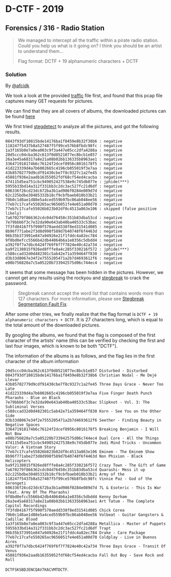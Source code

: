 # D-CTF - 2019

## Forensics / 316 - Radio Station

> We managed to intercept all the traffic within a pirate radio station. Could you help us what is it going on? I think you should be an artist to understand them... 
>
> Flag format: DCTF + 19 alphanumeric characters + DCTF

### Solution

By [@afcidk](https://github.com/afcidk)

We took a look at the provided [traffic](./traffic.7z) file first, and found that this pcap file captures many GET requests for pictures.

We can find that they are all covers of albums, the downloaded pictures can be found [here](./pictures.7z)

We first tried [stegdetect](https://linux.die.net/man/1/stegdetect) to analyze all the pictures, and got the following results.

```
0843f93df10815bde14176ba1f8459e8b32f38b6 : negative
118247f5437b8a527487f5f99ce576b8fbdc98fc : negative
1a3f165b0e7a0ea003c9f3a447e05cc2dfa4288a : negative
20d5ccc04cba362c613f0d8521077ec8bcb1e857 : negative
26a3e45a68317a8e21a08b02bb136335b8963ae1 : negative
336471918174b6c76124f2dcef8956c8016178f5 : negative
41d223339d4a7b6002665c4196cb055019f3e7aa : negative
43b85702779d9cdf91430cbe7f8c9327c1a2fe45 : negative
45881f936e2aadb16355052fdf68cf54ed4cacba : negative
474115d5ea751cbc949052427538e9c745db077e : jphide(***)
5955b33bd14a312f331bb3c2dc3ac527fc21d6df : negative
606336f26cd23dc672ba3b1ad986f0284e089d7d : negative
62c225bdbe30485332b18cf9cbfbaeb010b33b21 : negative
70b0c1d8ae1d88e5a4ced559b97bc06ab048ee56 : negative
77eb7c17cafe550265ac9656051fe4e651a00d70 : negative
77eb7c17cafe55026b823b02df0c4513a863e106 : skipped (false positive likely)
7a670279f866362cdc04d76450c351b83dba53cd : negative
7e79bbb6f3c7e32da90e643ab40ba40533c53bac : negative
7f3fd84167f5f990f570aedd338f8ed31541d085 : negative
8b96f771abe2f3d8d998f589d7b40748f6f4463d : negative
96b35b373991e847a94926e21f1fddc4a82ec784 : negative
9f8bd0efcc5566b42db44064b6a1e0356c5dbdd4 : negative
a392f0f7a7dbc6424f769f6f7f7824e40c42a734 : negative
ba9f2138015f926ed8fffe8a4c285f330216f572 : jphide(***)
c588ccad32d0d482301c5ab42e71a359464ff830 : negative
d3b33d8067e34f2e7555205471a2b7d4693612f6 : negative
e08b756820a7c5a05220b733942575d06c744ec4 : negative
```

It seems that some message has been hidden in the pictures. However, we cannot get any results using the rockyou and [stegbreak](https://linux.die.net/man/1/stegbreak) to crack the password.
> Stegbreak cannot accept the word list that contains words more than 127 characters. For more information, please see [Stegbreak Segmentation Fault Fix](http://digital-forensics-student.blogspot.com/2015/02/stegbreak-segmentation-fault-fix.html).

After some other tries, we finally realize that the flag format is `DCTF + 19 alphanumeric characters + DCTF`. It is 27 characters long, which is equal to the total amount of the downloaded pictures.

By googling the albums, we found that the flag is composed of the first character of the artists' name (this can be verified by checking the first and last four images, which is known to be both "DCTF").

The information of the albums is as follows, and the flag lies in the first character of the album information
```
20d5ccc04cba362c613f0d8521077ec8bcb1e857 Disturbed - Disturbed
0843f93df10815bde14176ba1f8459e8b32f38b6 Christian Nodal - Me Dejé Llevar
43b85702779d9cdf91430cbe7f8c9327c1a2fe45 Three Days Grace - Never Too Late
41d223339d4a7b6002665c4196cb055019f3e7aa Five Finger Death Punch Pharaohs - Blue on Black 
7e79bbb6f3c7e32da90e643ab40ba40533c53bac Slipknot - Vol. 3: The Subliminal Verses
c588ccad32d0d482301c5ab42e71a359464ff830 Korn - See You on the Other Side
d3b33d8067e34f2e7555205471a2b7d4693612f6 Seether - Finding Beauty in Negative Spaces
336471918174b6c76124f2dcef8956c8016178f5 Breaking Benjamin - I Will Not Bow
e08b756820a7c5a05220b733942575d06c744ec4 Dual Core - All the Things 
474115d5ea751cbc949052427538e9c745db077e Jedi Mind Tricks - Uncommon Valor: A Vietnam Story
77eb7c17cafe55026b823b02df0c4513a863e106 Eminem - The Eminem Show
8b96f771abe2f3d8d998f589d7b40748f6f4463d Non Phixion - Black Helicopters 
ba9f2138015f926ed8fffe8a4c285f330216f572 Crazy Town - The Gift of Game
7a670279f866362cdc04d76450c351b83dba53cd Quarashi- Mess it up
62c225bdbe30485332b18cf9cbfbaeb010b33b21 Army of the 
118247f5437b8a527487f5f99ce576b8fbdc98fc Vinnie Paz - God of the Serengeti
606336f26cd23dc672ba3b1ad986f0284e089d7d 7L & Esoteric - This Is War (feat. Army Of The Pharaohs)
9f8bd0efcc5566b42db44064b6a1e0356c5dbdd4 Kenny Dorham
26a3e45a68317a8e21a08b02bb136335b8963ae1 Art Tatum - The Complete Capitol Recordings
7f3fd84167f5f990f570aedd338f8ed31541d085 Chick Corea
70b0c1d8ae1d88e5a4ced559b97bc06ab048ee56 Volbeat - Guitar Gangsters & Cadillac Blood
1a3f165b0e7a0ea003c9f3a447e05cc2dfa4288a Metallica - Master of Puppets 
5955b33bd14a312f331bb3c2dc3ac527fc21d6df Trapt
96b35b373991e847a94926e21f1fddc4a82ec784 Drake - Care Package
77eb7c17cafe550265ac9656051fe4e651a00d70 Coldplay - Live in Buenos Aires
a392f0f7a7dbc6424f769f6f7f7824e40c42a734 Three Days Grace - Transit Of Venus
45881f936e2aadb16355052fdf68cf54ed4cacba Fall Out Boy - Save Rock and Roll
```

`DCTFSKSBDJENCQAV7KACVMTDCTF`.
